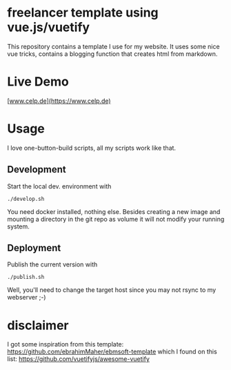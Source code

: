 # freelancer template using vue.js/vuetify 

This repository contains a template I use for my website.
It uses some nice vue tricks, contains a blogging function
that creates html from markdown.

# Live Demo
[www.celp.de](https://www.celp.de)

# Usage
I love one-button-build scripts, all my scripts work like that.
## Development
Start the local dev. environment with
```
./develop.sh
```
You need docker installed, nothing else.
Besides creating a new image and mounting a directory in the git repo as volume it will not modify your running system.
## Deployment
Publish the current version with
```
./publish.sh
```
Well, you'll need to change the target host since you may not
rsync to my webserver ;-)


# disclaimer
I got some inspiration from this template:
https://github.com/ebrahimMaher/ebmsoft-template
which I found on this list: https://github.com/vuetifyjs/awesome-vuetify

